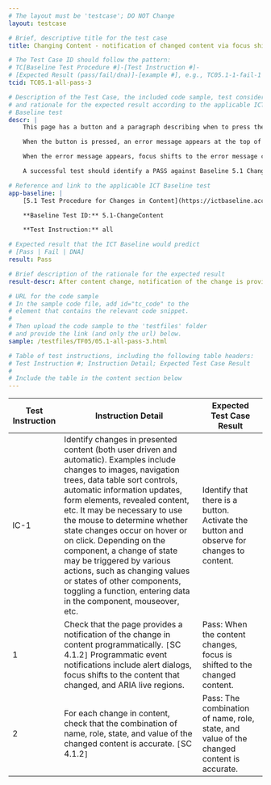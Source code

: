 ```yaml
---
# The layout must be 'testcase'; DO NOT Change
layout: testcase

# Brief, descriptive title for the test case
title: Changing Content - notification of changed content via focus shift to changed content

# The Test Case ID should follow the pattern:
# TC[Baseline Test Procedure #]-[Test Instruction #]-
# [Expected Result (pass/fail/dna)]-[example #], e.g., TC05.1-1-fail-1
tcid: TC05.1-all-pass-3

# Description of the Test Case, the included code sample, test considerations,
# and rationale for the expected result according to the applicable ICT
# Baseline test
descr: | 
    This page has a button and a paragraph describing when to press the button.

    When the button is pressed, an error message appears at the top of the page saying that the user pressed the button too early.

    When the error message appears, focus shifts to the error message container.

    A successful test should identify a PASS against Baseline 5.1 Changing Content.

# Reference and link to the applicable ICT Baseline test
app-baseline: | 
    [5.1 Test Procedure for Changes in Content](https://ictbaseline.access-board.gov/05Changing/#51-test-procedure-for-changes-in-content)

    **Baseline Test ID:** 5.1-ChangeContent

    **Test Instruction:** all

# Expected result that the ICT Baseline would predict
# [Pass | Fail | DNA]
result: Pass

# Brief description of the rationale for the expected result
result-descr: After content change, notification of the change is provided by a focus shift to the changed content.

# URL for the code sample
# In the sample code file, add id="tc_code" to the
# element that contains the relevant code snippet.
#
# Then upload the code sample to the 'testfiles' folder
# and provide the link (and only the url) below.
sample: /testfiles/TF05/05.1-all-pass-3.html

# Table of test instructions, including the following table headers:
# Test Instruction #; Instruction Detail; Expected Test Case Result
#
# Include the table in the content section below
---
```

| Test Instruction | Instruction Detail | Expected Test Case Result |
|------------------|--------------------|---------------------------|
| IC-1 | Identify changes in presented content (both user driven and automatic). Examples include changes to images, navigation trees, data table sort controls, automatic information updates, form elements, revealed content, etc. It may be necessary to use the mouse to determine whether state changes occur on hover or on click. Depending on the component, a change of state may be triggered by various actions, such as changing values or states of other components, toggling a function, entering data in the component, mouseover, etc. | Identify that there is a button. Activate the button and observe for changes to content. |
| 1 | Check that the page provides a notification of the change in content programmatically. `[`SC 4.1.2`]` Programmatic event notifications include alert dialogs, focus shifts to the content that changed, and ARIA live regions. | Pass: When the content changes, focus is shifted to the changed content. |
| 2 | For each change in content, check that the combination of name, role, state, and value of the changed content is accurate. `[`SC 4.1.2`]` | Pass: The combination of name, role, state, and value of the changed content is accurate. |
